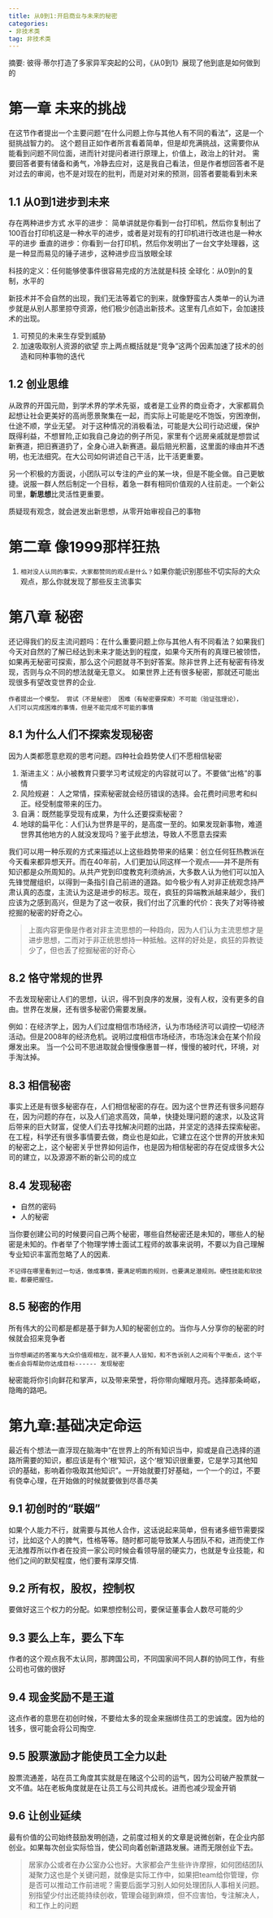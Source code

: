 ```yaml
---
title: 从0到1:开启商业与未来的秘密
categories:
- 非技术类
tag: 非技术类
---
```



摘要: 彼得·蒂尔打造了多家异军突起的公司，《从0到1》展现了他到底是如何做到的

<!-- more -->

<!-- toc -->

# 第一章 未来的挑战

在这节作者提出一个主要问题“在什么问题上你与其他人有不同的看法”，这是一个挺挑战智力的。
这个题目正如作者所言看着简单，但是却充满挑战，这需要你从能看到问题不同位面，进而针对提问者进行原理上，价值上，政治上的针对。
需要回答者要有储备和勇气，冷静去应对，这是我自己看法，但是作者想回答者不是对过去的审阅，也不是对现在的批判，而是对对来的预测，回答者要能看到未来

## 1.1 从0到1进步到未来

存在两种进步方式
水平的进步： 简单讲就是你看到一台打印机，然后你复制出了100百台打印机这是一种水平的进步，或者是对现有的打印机进行改进也是一种水平的进步
垂直的进步：你看到一台打印机，然后你发明出了一台文字处理器，这是一种显而易见的锤子进步，这种进步应当放眼全球

科技的定义：任何能够使事件很容易完成的方法就是科技
全球化：从0到n的复制，水平的

新技术并不会自然的出现，我们无法等着它的到来，就像野蛮古人类单一的认为进步就是从别人那里掠夺资源，他们极少创造出新技术。这里有几点如下，会加速技术的出现。
1. 可预见的未来生存受到威胁
2. 加速吸取别人资源的欲望
宗上两点概括就是“竞争”这两个因素加速了技术的创造和同种事物的迭代

## 1.2 创业思维

从政界的开国元勋，到学术界的学术先驱，或者是工业界的商业奇才，大家都肩负起想让社会更美好的高尚愿景聚集在一起，而实际上可能是吃不饱饭，穷困潦倒，仕途不顺，学业无望。
对于这种情况的消极看法，可能是大公司行动迟缓，保护既得利益，不想冒险,正如我自己身边的例子所见，家里有个远房亲戚就是想尝试新赛道，把旧赛道扔了，全身心进入新赛道。最后赔光积蓄，这里面的缘由并不透明，也无法细究。在大公司如何讲述自己干活，比干活更重要。

另一个积极的方面说，小团队可以专注的产业的某一块，但是不能全做。自己更敏捷。说服一群人然后制定一个目标，着急一群有相同价值观的人往前走。一个新公司里，**新思想**比灵活性更重要。

质疑现有观念，就会迸发出新思想，从零开始审视自己的事物


# 第二章 像1999那样狂热

1. `相对没人认同的事实，大家都赞同的观点是什么？`如果你能识别那些不切实际的大众观点，那么你就发现了那些反主流事实

# 第八章 秘密

还记得我们的反主流问题吗：在什么重要问题上你与其他人有不同看法？如果我们今天对自然的了解已经达到未来才能达到的程度，如果今天所有的真理已被领悟，如果再无秘密可探索，那么这个问题就寻不到好答案。除非世界上还有秘密有待发现，否则与众不同的想法就毫无意义。 如果世界上还有很多秘密，那就还可能出现很多有望改变世界的企业.

```text
作者提出一个模型。 尝试（不是秘密） 困难（有秘密要探索）不可能（验证弦理论），
人们可以完成困难的事情，但是不能完成不可能的事情
```

## 8.1 为什么人们不探索发现秘密

因为人类都愿意悲观的思考问题。四种社会趋势使人们不愿相信秘密

1. 渐进主义：从小被教育只要学习考试规定的内容就可以了。不要做“出格”的事情
2. 风险规避： 人之常情，探索秘密就会经历错误的选择。会花费时间思考和纠正。经受制度带来的压力。
3. 自满：既然能享受现有成果，为什么还要探索秘密？
4. 地球的扁平化：人们认为世界是平的，是高度一至的。如果发现新事物，难道世界其他地方的人就没发现吗？鉴于此想法，导致人不愿意去探索

我们可以用一种乐观的方式来描述以上这些趋势带来的结果：创立任何狂热教派在今天看来都异想天开。而在40年前，人们更加认同这样一个观点——并不是所有知识都是众所周知的。从共产党到印度教克利须纳派，大多数人认为他们可以加入先锋觉醒组织，以得到一条指引自己前进的道路。如今极少有人对非正统观念持严肃认真的态度，主流认为这是进步的标志。现在，疯狂的异端教派越来越少，我们应该为之感到高兴，但是为了这一收获，我们付出了沉重的代价：丧失了对等待被挖掘的秘密的好奇之心。
> 上面内容更像是作者对非主流思想的一种趋向，因为人们认为主流思想才是进步思想，二而对于非正统思想持一种抵触。这样的好处是，疯狂的异教徒少了，但也丢了挖掘秘密的好奇心

## 8.2 恪守常规的世界

不去发现秘密让人们的思想，认识，得不到良序的发展，没有人权，没有更多的自由。世界在发展，还有很多秘密仍需要发展。

例如：在经济学上，因为人们过度相信市场经济，认为市场经济可以调控一切经济活动。但是2008年的经济危机。说明过度相信市场经济，市场泡沫会在某个阶段爆发出来。
当一个公司不思进取就会慢慢像惠普一样，慢慢的被时代，环境，对手淘汰掉。

## 8.3 相信秘密

事实上还是有很多秘密存在，人们相信秘密的存在。因为这个世界还有很多问题存在，因为问题的存在，以及人们追求高效，简单，快捷处理问题的速求，以及这背后带来的巨大财富，促使人们去寻找解决问题的出路，并坚定的选择去探索秘密。
在工程，科学还有很多事情要去做，商业也是如此，它建立在这个世界的开放未知的秘密之上，这个秘密关乎世界如何运作，也是因为相信秘密的存在促成很多大公司的建立，以及源源不断的新公司的成立

## 8.4 发现秘密

- 自然的密码
- 人的秘密

当你要创建公司的时候要问自己两个秘密，哪些自然秘密还是未知的，哪些人的秘密是未知的。作者举了个物理学博士面试工程师的故事来说明，不要以为自己理解专业知识丰富而忽略了人的因素.

```text
不记得在哪里看到过一句话，做成事情，要满足明面的规则，也要满足潜规则。硬性技能和软技能，都要把握住。
```

## 8.5 秘密的作用

所有伟大的公司都是都是基于鲜为人知的秘密创立的。当你与人分享你的秘密的时候就会招来竞争者

```text
当你想阐述的答案与大众价值观相左，就不要人人皆知，和不告诉别人之间有个平衡点，这个平衡点会将帮助你达成目标------ 发现秘密
```

秘密能将你引向鲜花和掌声，以及带来荣誉，将你带向耀眼月亮。选择那条崎岖，隐晦的路吧。

# 第九章:基础决定命运

最近有个想法一直浮现在脑海中“在世界上的所有知识当中，抑或是自己选择的道路所需要的知识，都应该是有个‘根’知识，这个‘根’知识很重要，它是学习其他知识的基础，影响着你吸取其他知识”。一开始就要打好基础，一个一个的过，不要有侥幸心理，在开始做的时候就要做到尽善尽美

## 9.1 初创时的“联姻”

如果个人能力不行，就需要与其他人合作，这话说起来简单，但有诸多细节需要探讨，比如这个人的脾气，性格等等。随时都可能导致某人与团队不和，进而使工作无法推荐所以作者在投资一家公司时候会看领导层的硬实力，也就是专业技能，和他们之间的默契程度，他们要有深厚交情.

## 9.2 所有权，股权，控制权

要做好这三个权力的分配。如果想控制公司，要保证董事会人数尽可能的少

## 9.3 要么上车，要么下车

作者的这个观点我不太认同，那跨国公司，不同国家间不同人群的协同工作，有些公司也可做的很好

## 9.4 现金奖励不是王道

这点作者的意思在初创时候，不要给太多的现金来捆绑住员工的忠诚度。因为给的钱多，很可能会将公司掏空.

## 9.5 股票激励才能使员工全力以赴

股票流通差，站在员工角度其实就是在赌这个公司的运气，因为公司破产股票就一文不值。站在老板角度就是在让员工与公司共成长。进而也减少现金开销

## 9.6 让创业延续

最有价值的公司始终鼓励发明创造，之前度过相关的文章是说微创新，在企业内部创业。如果每次创业实际恰当，使公司向着创新道路发展。进而无限创业下去。  
> 居家办公或者在办公室办公也好。大家都会产生些许许摩擦，如何团结团队凝聚力这也是个关键问题，就像是实际工作中，如果把team给你管理，你是否可以推动工作前进呢？需要后面学习别人如何处理团队人事相关问题。别指望少付出还能持续创收，管理会碰到麻烦，但不应害怕，专注解决人，和工作上的问题
